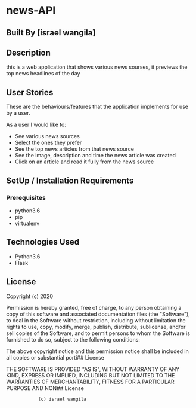 # news-API
## Built By [israel wangila]
## Description
 this is a web application that shows various news sourses, it previews the top news headlines of the day

 ## User Stories
These are the behaviours/features that the application implements for use by a user.

As a user I would like to:
* See various news sources
* Select the ones they prefer
* See the top news articles from that news source
* See the image, description and time the news article was created
* Click on an article and read it fully from the news source

## SetUp / Installation Requirements
### Prerequisites
* python3.6
* pip
* virtualenv

## Technologies Used
* Python3.6
* Flask
## License

Copyright (c) 2020


Permission is hereby granted, free of charge, to any person obtaining a copy of this software and associated documentation files (the "Software"), to deal in the Software without restriction, including without limitation the rights to use, copy, modify, merge, publish, distribute, sublicense, and/or sell copies of the Software, and to permit persons to whom the Software is furnished to do so, subject to the following conditions:

The above copyright notice and this permission notice shall be included in all copies or substantial porti## License

THE SOFTWARE IS PROVIDED "AS IS", WITHOUT WARRANTY OF ANY KIND, EXPRESS OR IMPLIED, INCLUDING BUT NOT LIMITED TO THE WARRANTIES OF MERCHANTABILITY, FITNESS FOR A PARTICULAR PURPOSE AND NON## License

                (c) israel wangila